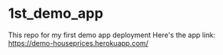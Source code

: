 # 1st_demo_app

This repo for my first demo app deployment
Here's the app link: https://demo-houseprices.herokuapp.com/
